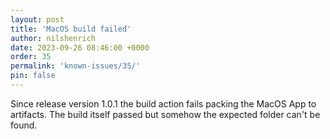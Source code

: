 ```yaml
---
layout: post
title: 'MacOS build failed'
author: nilshenrich
date: 2023-09-26 08:46:00 +0000
order: 35
permalink: 'known-issues/35/'
pin: false
---
```


Since release version 1.0.1 the build action fails packing the MacOS App to artifacts. The build itself passed but somehow the expected folder can't be found.
